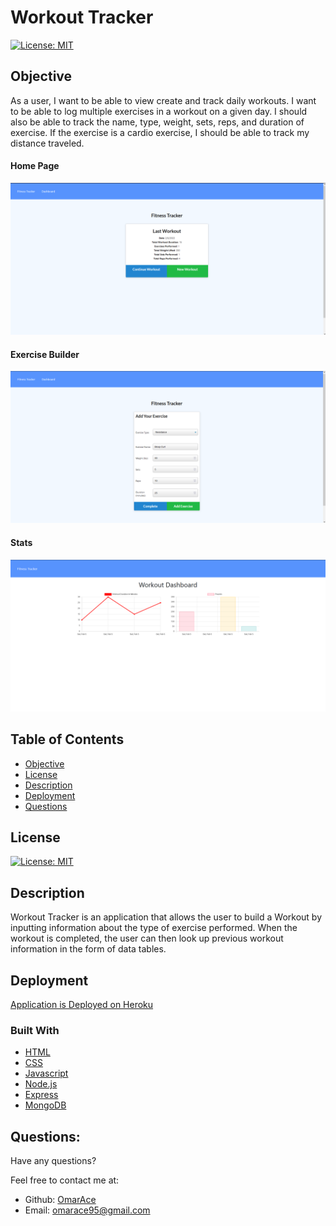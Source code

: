 # Workout Tracker

[![License: MIT](https://img.shields.io/badge/License-MIT-yellow.svg)](https://opensource.org/licenses/MIT)

## Objective

As a user, I want to be able to view create and track daily workouts. I want to be able to log multiple exercises in a workout on a given day. I should also be able to track the name, type, weight, sets, reps, and duration of exercise. If the exercise is a cardio exercise, I should be able to track my distance traveled.

#### Home Page
![Workout Tracker Image](public/assets/homepage.png)

#### Exercise Builder
![Exercise Image](public/assets/exercise.png)

#### Stats
![Stats Image](public/assets/stats.png)

  ## Table of Contents 
- [Objective](#objective)
- [License](#license)
- [Description](#description)
- [Deployment](#deployment)
- [Questions](#questions)

## License
[![License: MIT](https://img.shields.io/badge/License-MIT-yellow.svg)](https://opensource.org/licenses/MIT)

## Description

Workout Tracker is an application that allows the user to build a Workout by inputting information about the type of exercise performed. When the workout is completed, the user can then look up previous workout information in the form of data tables. 

## Deployment

[Application is Deployed on Heroku](https://workout-tracker-ace.herokuapp.com/)

### Built With

* [HTML](https://developer.mozilla.org/en-US/docs/Web/HTML)
* [CSS](https://developer.mozilla.org/en-US/docs/Web/CSS)
* [Javascript](https://developer.mozilla.org/en-US/docs/Web/JavaScript)
* [Node.js](https://nodejs.org/en/)
* [Express](https://www.npmjs.com/package/express)
* [MongoDB](https://www.mongodb.com)

## Questions:

Have any questions?

Feel free to contact me at:
- Github: [OmarAce](https://github.com/OmarAce)
- Email: omarace95@gmail.com